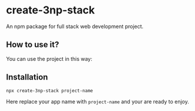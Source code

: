 # create-3np-stack

An npm package for full stack web development project.

## How to use it?

You can use the project in this way:

## Installation

```bash
npx create-3np-stack project-name
```

Here replace your app name with `project-name` and your are ready to enjoy.

